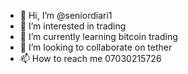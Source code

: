- 👋 Hi, I’m @seniordiari1
- 👀 I’m interested in trading 
- 🌱 I’m currently learning bitcoin trading 
- 💞️ I’m looking to collaborate on tether 
- 📫 How to reach me 07030215726

<!---
seniordiari1/seniordiari1 is a ✨ special ✨ repository because its `README.md` (this file) appears on your GitHub profile.
You can click the Preview link to take a look at your changes.
--->
